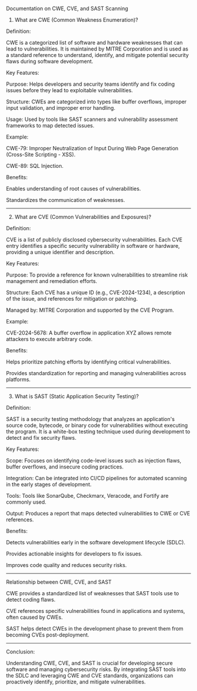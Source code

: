Documentation on CWE, CVE, and SAST Scanning

1. What are CWE (Common Weakness Enumeration)?

Definition:

CWE is a categorized list of software and hardware weaknesses that can lead to vulnerabilities. It is maintained by MITRE Corporation and is used as a standard reference to understand, identify, and mitigate potential security flaws during software development.

Key Features:

Purpose: Helps developers and security teams identify and fix coding issues before they lead to exploitable vulnerabilities.

Structure: CWEs are categorized into types like buffer overflows, improper input validation, and improper error handling.

Usage: Used by tools like SAST scanners and vulnerability assessment frameworks to map detected issues.

Example:

CWE-79: Improper Neutralization of Input During Web Page Generation (Cross-Site Scripting - XSS).

CWE-89: SQL Injection.



Benefits:

Enables understanding of root causes of vulnerabilities.

Standardizes the communication of weaknesses.



---

2. What are CVE (Common Vulnerabilities and Exposures)?

Definition:

CVE is a list of publicly disclosed cybersecurity vulnerabilities. Each CVE entry identifies a specific security vulnerability in software or hardware, providing a unique identifier and description.

Key Features:

Purpose: To provide a reference for known vulnerabilities to streamline risk management and remediation efforts.

Structure: Each CVE has a unique ID (e.g., CVE-2024-1234), a description of the issue, and references for mitigation or patching.

Managed by: MITRE Corporation and supported by the CVE Program.

Example:

CVE-2024-5678: A buffer overflow in application XYZ allows remote attackers to execute arbitrary code.



Benefits:

Helps prioritize patching efforts by identifying critical vulnerabilities.

Provides standardization for reporting and managing vulnerabilities across platforms.



---

3. What is SAST (Static Application Security Testing)?

Definition:

SAST is a security testing methodology that analyzes an application's source code, bytecode, or binary code for vulnerabilities without executing the program. It is a white-box testing technique used during development to detect and fix security flaws.

Key Features:

Scope: Focuses on identifying code-level issues such as injection flaws, buffer overflows, and insecure coding practices.

Integration: Can be integrated into CI/CD pipelines for automated scanning in the early stages of development.

Tools: Tools like SonarQube, Checkmarx, Veracode, and Fortify are commonly used.

Output: Produces a report that maps detected vulnerabilities to CWE or CVE references.


Benefits:

Detects vulnerabilities early in the software development lifecycle (SDLC).

Provides actionable insights for developers to fix issues.

Improves code quality and reduces security risks.



---

Relationship between CWE, CVE, and SAST

CWE provides a standardized list of weaknesses that SAST tools use to detect coding flaws.

CVE references specific vulnerabilities found in applications and systems, often caused by CWEs.

SAST helps detect CWEs in the development phase to prevent them from becoming CVEs post-deployment.



---

Conclusion:

Understanding CWE, CVE, and SAST is crucial for developing secure software and managing cybersecurity risks. By integrating SAST tools into the SDLC and leveraging CWE and CVE standards, organizations can proactively identify, prioritize, and mitigate vulnerabilities.
